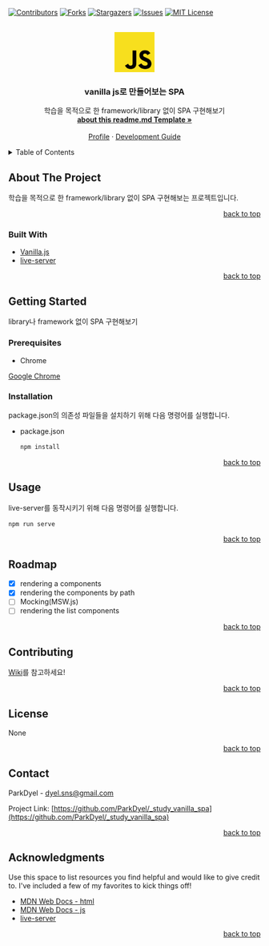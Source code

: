 <div id="top"></div>
<!--
*** based https://github.com/othneildrew/Best-README-Template/blob/master/README.md
-->

<!-- PROJECT SHIELDS -->
<!--
*** I'm using markdown "reference style" links for readability.
*** Reference links are enclosed in brackets [ ] instead of parentheses ( ).
*** See the bottom of this document for the declaration of the reference variables
*** for contributors-url, forks-url, etc. This is an optional, concise syntax you may use.
*** https://www.markdownguide.org/basic-syntax/#reference-style-links
-->
[![Contributors][contributors-shield]][contributors-url]
[![Forks][forks-shield]][forks-url]
[![Stargazers][stars-shield]][stars-url]
[![Issues][issues-shield]][issues-url]
[![MIT License][license-shield]][license-url]
<!-- [![linkedin][linkedin-shield]][linkedin-url] #external Badge Ref-->

<!-- PROJECT LOGO -->
<br />
<div align="center">
  <a href="https://github.com/ParkDyel/_study_vanilla_spa">
    <img src="images/logo.png" alt="Logo" width="80" height="80">
  </a>

  <h3 align="center">vanilla js로 만들어보는 SPA</h3>

  <p align="center">
    학습을 목적으로 한 framework/library 없이 SPA 구현해보기
    <br />
    <a href="https://github.com/othneildrew/Best-README-Template"><strong>about this readme.md Template »</strong></a>
    <br />
    <br />
    <a href="https://github.com/ParkDyel">Profile</a>
    ·
    <a href="https://github.com/ParkDyel/_study_vanilla_spa/wiki/Guide">Development Guide</a>
  </p>
</div>



<!-- TABLE OF CONTENTS -->
<details>
  <summary>Table of Contents</summary>
  <ol>
    <li>
      <a href="#about-the-project">About The Project</a>
      <ul>
        <li><a href="#built-with">Built With</a></li>
      </ul>
    </li>
    <li>
      <a href="#getting-started">Getting Started</a>
      <ul>
        <li><a href="#prerequisites">Prerequisites</a></li>
        <li><a href="#installation">Installation</a></li>
      </ul>
    </li>
    <li><a href="#usage">Usage</a></li>
    <li><a href="#roadmap">Roadmap</a></li>
    <li><a href="#contributing">Contributing</a></li>
    <li><a href="#license">License</a></li>
    <li><a href="#contact">Contact</a></li>
    <li><a href="#acknowledgments">Acknowledgments</a></li>
  </ol>
</details>

<!-- ABOUT THE PROJECT -->
## About The Project

학습을 목적으로 한 framework/library 없이 SPA 구현해보는 프로젝트입니다.

<p align="right"><a href="#top">back to top</a></p>

### Built With

* [Vanilla.js](http://vanilla-js.com/)
* [live-server](https://www.npmjs.com/package/live-server)

<p align="right"><a href="#top">back to top</a></p>

<!-- GETTING STARTED -->
## Getting Started

library나 framework 없이 SPA 구현해보기

### Prerequisites

* Chrome

[Google Chrome](https://www.google.com/chrome/)

### Installation

package.json의 의존성 파일들을 설치하기 위해 다음 명령어를 실행합니다.

* package.json

  ```bash
  npm install
  ```

<p align="right"><a href="#top">back to top</a></p>

<!-- USAGE EXAMPLES -->
## Usage

live-server를 동작시키기 위해 다음 명령어를 실행합니다.

```bash
npm run serve
```

<p align="right"><a href="#top">back to top</a></p>

<!-- ROADMAP -->
## Roadmap

- [x] rendering a components
- [x] rendering the components by path
- [ ] Mocking(MSW.js)
- [ ] rendering the list components 

<p align="right"><a href="#top">back to top</a></p>

<!-- CONTRIBUTING -->
## Contributing

[Wiki](https://github.com/ParkDyel/_study_vanilla_spa/wiki/)를 참고하세요!

<p align="right"><a href="#top">back to top</a></p>

<!-- LICENSE -->
## License

None

<p align="right"><a href="#top">back to top</a></p>

<!-- CONTACT -->
## Contact

ParkDyel - dyel.sns@gmail.com

Project Link: [https://github.com/ParkDyel/_study_vanilla_spa](https://github.com/ParkDyel/_study_vanilla_spa)

<p align="right"><a href="#top">back to top</a></p>

<!-- ACKNOWLEDGMENTS -->
## Acknowledgments

Use this space to list resources you find helpful and would like to give credit to. I've included a few of my favorites to kick things off!

* [MDN Web Docs - html](https://developer.mozilla.org/en-US/docs/Web/HTML)
* [MDN Web Docs - js](https://developer.mozilla.org/en-US/docs/Web/JavaScript)
* [live-server](https://www.npmjs.com/package/live-server)

<p align="right"><a href="#top">back to top</a></p>

<!-- MARKDOWN LINKS & IMAGES -->
<!-- https://www.markdownguide.org/basic-syntax/#reference-style-links -->
[contributors-shield]: https://img.shields.io/github/contributors/ParkDyel/_study_vanilla_spa.svg?style=for-the-badge
[contributors-url]: https://github.com/ParkDyel/_study_vanilla_spa/graphs/contributors
[forks-shield]: https://img.shields.io/github/forks/ParkDyel/_study_vanilla_spa.svg?style=for-the-badge
[forks-url]: https://github.com/ParkDyel/_study_vanilla_spa/network/members
[stars-shield]: https://img.shields.io/github/stars/ParkDyel/_study_vanilla_spa.svg?style=for-the-badge
[stars-url]: https://github.com/ParkDyel/_study_vanilla_spa/stargazers
[issues-shield]: https://img.shields.io/github/issues/ParkDyel/_study_vanilla_spa.svg?style=for-the-badge
[issues-url]: https://github.com/ParkDyel/_study_vanilla_spa/issues
[license-shield]: https://img.shields.io/github/license/ParkDyel/_study_vanilla_spa.svg?style=for-the-badge
[license-url]: https://github.com/ParkDyel/_study_vanilla_spa/blob/master/LICENSE.txt
<!-- Eeternal Badge Ref -->
<!-- [linkedin-shield]: https://img.shields.io/badge/-LinkedIn-black.svg?style=for-the-badge&logo=linkedin&colorB=555 -->
<!-- [linkedin-url]: https://linkedin.com/in/ParkDyel -->
<!-- LOCAL Image Ref -->
<!-- [product-screenshot]: images/screenshot.png -->
